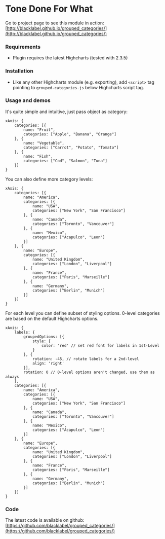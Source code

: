 
# Tone Done For What

Go to project page to see this module in action: [http://blacklabel.github.io/grouped_categories/](http://blacklabel.github.io/grouped_categories/)

### Requirements

* Plugin requires the latest Highcharts (tested with 2.3.5)

### Installation

* Like any other Highcharts module (e.g. exporting), add `<script>` tag pointing to `grouped-categories.js` below Highcharts script tag.

### Usage and demos

It's quite simple and intuitive, just pass object as category:

```
xAxis: {
    categories: [{
        name: "Fruit",
        categories: ["Apple", "Banana", "Orange"]
    }, {
        name: "Vegetable",
        categories: ["Carrot", "Potato", "Tomato"]
    }, {
        name: "Fish",
        categories: ["Cod", "Salmon", "Tuna"]
    }]
}
```

You can also define more category levels:

```
xAxis: {
    categories: [{
        name: "America",
        categories: [{
            name: "USA",
            categories: ["New York", "San Francisco"]
        }, {
            name: "Canada",
            categories: ["Toronto", "Vancouver"]
        }, {
            name: "Mexico",
            categories: ["Acapulco", "Leon"]
        }]
    }, {
        name: "Europe",
        categories: [{
            name: "United Kingdom",
            categories: ["London", "Liverpool"]
        }, {
            name: "France",
            categories: ["Paris", "Marseille"]
        }, {
            name: "Germany",
            categories: ["Berlin", "Munich"]
        }]
    }]
}
```

For each level you can define subset of styling options. 0-level categories are based on the default Highcharts options.

```
xAxis: {  	
	labels: {
	    groupedOptions: [{
	  	    style: {
	  	  	    color: 'red' // set red font for labels in 1st-Level  
	  	    }
	    }, {
	  	    rotation: -45, // rotate labels for a 2nd-level
	  	    align: 'right'
	    }],
	    rotation: 0 // 0-level options aren't changed, use them as always
    },
    categories: [{
        name: "America",
        categories: [{
            name: "USA",
            categories: ["New York", "San Francisco"]
        }, {
            name: "Canada",
            categories: ["Toronto", "Vancouver"]
        }, {
            name: "Mexico",
            categories: ["Acapulco", "Leon"]
        }]
    }, {
        name: "Europe",
        categories: [{
            name: "United Kingdom",
            categories: ["London", "Liverpool"]
        }, {
            name: "France",
            categories: ["Paris", "Marseille"]
        }, {
            name: "Germany",
            categories: ["Berlin", "Munich"]
        }]
    }]
}
```

### Code

The latest code is available on github: [https://github.com/blacklabel/grouped_categories/](https://github.com/blacklabel/grouped_categories/)
